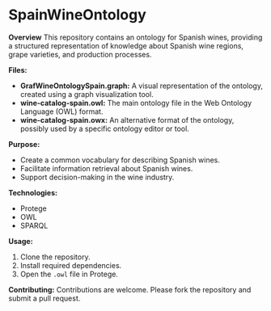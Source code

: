 # SpainWineOntology

**Overview**
This repository contains an ontology for Spanish wines, providing a structured representation of knowledge about Spanish wine regions, grape varieties, and production processes.

**Files:**

* **GrafWineOntologySpain.graph:** A visual representation of the ontology, created using a graph visualization tool.
* **wine-catalog-spain.owl:** The main ontology file in the Web Ontology Language (OWL) format.
* **wine-catalog-spain.owx:** An alternative format of the ontology, possibly used by a specific ontology editor or tool.

**Purpose:**
* Create a common vocabulary for describing Spanish wines.
* Facilitate information retrieval about Spanish wines.
* Support decision-making in the wine industry.

**Technologies:**
* Protege
* OWL
* SPARQL

**Usage:**
1. Clone the repository.
2. Install required dependencies.
3. Open the `.owl` file in Protege.

**Contributing:**
Contributions are welcome. Please fork the repository and submit a pull request.
